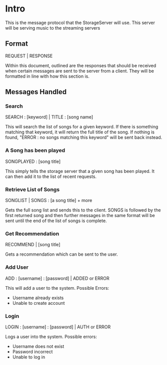 # Intro

This is the message protocol that the StorageServer will use.
This server will be serving music to the streaming servers

## Format

REQUEST | RESPONSE

Within this document, outlined are the responses that should be received when certain messages are sent to the server from a client. They will be formatted in line with how this section is.

## Messages Handled

### Search

SEARCH : [keyword] | TITLE : [song name]

This will search the list of songs for a given keyword. If there is something matching that keyword, it will return the full title of the song. If nothing is found, "ERROR : no songs matching this keyword" will be sent back instead.

### A Song has been played

SONGPLAYED : [song title]

This simply tells the storage server that a given song has been played. It can then add it to the list of recent requests.

### Retrieve List of Songs

SONGLIST | SONGS : [a song title] + more

Gets the full song list and sends this to the client. 
SONGS is followed by the first returned song and then further messages in the same format will be sent until the end of the list of songs is complete.

### Get Recommendation

RECOMMEND | [song title]

Gets a recommendation which can be sent to the user.

### Add User

ADD : [username] : [password] | ADDED or ERROR

This will add a user to the system. 
Possible Errors:
- Username already exists
- Unable to create account

### Login

LOGIN : [username] : [password] | AUTH or ERROR

Logs a user into the system.
Possible errors:
- Username does not exist
- Password incorrect
- Unable to log in